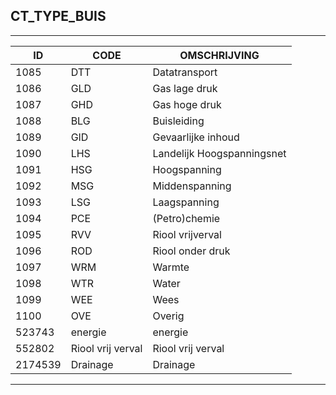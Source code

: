 ## CT_TYPE_BUIS

***

|ID                              	|CODE          	|OMSCHRIJVING|
|------                          	|----          	|-----    |
|1085|DTT|Datatransport|
|1086|GLD|Gas lage druk|
|1087|GHD|Gas hoge druk|
|1088|BLG|Buisleiding|
|1089|GID|Gevaarlijke inhoud|
|1090|LHS|Landelijk Hoogspanningsnet|
|1091|HSG|Hoogspanning|
|1092|MSG|Middenspanning|
|1093|LSG|Laagspanning|
|1094|PCE|(Petro)chemie|
|1095|RVV|Riool vrijverval|
|1096|ROD|Riool onder druk|
|1097|WRM|Warmte|
|1098|WTR|Water|
|1099|WEE|Wees|
|1100|OVE|Overig|
|523743|energie|energie|
|552802|Riool vrij verval|Riool vrij verval|
|2174539|Drainage|Drainage|


***
